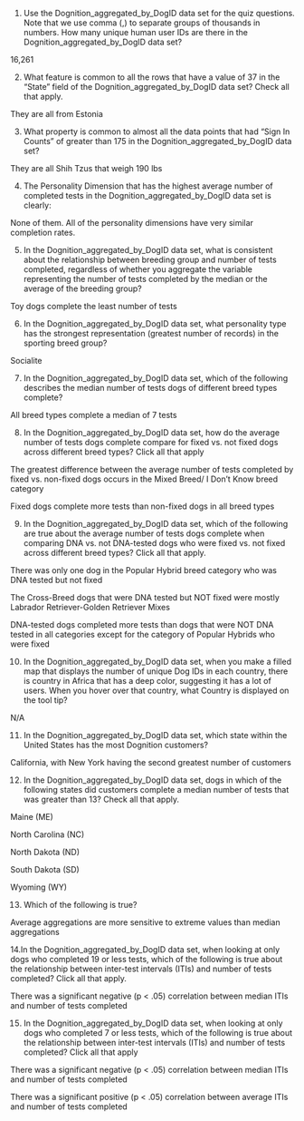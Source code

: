 1. Use the Dognition_aggregated_by_DogID data set for the quiz questions. 
Note that we use comma (,) to separate groups of thousands in numbers.
How many unique human user IDs are there in the Dognition_aggregated_by_DogID data set?

16,261

2. What feature is common to all the rows that have a value of 37 in the “State” field 
of the Dognition_aggregated_by_DogID data set? Check all that apply.

They are all from Estonia

3. What property is common to almost all the data points that had “Sign In Counts” of 
greater than 175 in the Dognition_aggregated_by_DogID data set?

They are all Shih Tzus that weigh 190 lbs

4. The Personality Dimension that has the highest average number of completed tests in the Dognition_aggregated_by_DogID data set is clearly:

None of them. All of the personality dimensions have very similar completion rates.

5. In the Dognition_aggregated_by_DogID data set, what is consistent about the relationship between breeding group and number of tests completed, regardless of whether you aggregate the variable representing the number of tests completed by the median or the average of the breeding group?

Toy dogs complete the least number of tests

6. In the Dognition_aggregated_by_DogID data set, what personality type has the strongest representation (greatest number of records) in the sporting breed group?

Socialite

7. In the Dognition_aggregated_by_DogID data set, which of the following describes the median number of tests dogs of different breed types complete?

All breed types complete a median of 7 tests

8. In the Dognition_aggregated_by_DogID data set, how do the average number of tests dogs complete compare for fixed vs. not fixed dogs across different breed types? Click all that apply

The greatest difference between the average number of tests completed by fixed vs. non-fixed dogs occurs in the Mixed Breed/ I Don’t Know breed category

Fixed dogs complete more tests than non-fixed dogs in all breed types

9. In the Dognition_aggregated_by_DogID data set, which of the following are true about the average number of tests dogs complete when comparing DNA vs. not DNA-tested dogs who were fixed vs. not fixed across different breed types? Click all that apply.

There was only one dog in the Popular Hybrid breed category who was DNA tested but not fixed

The Cross-Breed dogs that were DNA tested but NOT fixed were mostly Labrador Retriever-Golden Retriever Mixes

DNA-tested dogs completed more tests than dogs that were NOT DNA tested in all categories except for the category of Popular Hybrids who were fixed

10. In the Dognition_aggregated_by_DogID data set, when you make a filled map that displays the number of unique Dog IDs in each country, there is country in Africa that has a deep color, suggesting it has a lot of users. When you hover over that country, what Country is displayed on the tool tip?

N/A

11. In the Dognition_aggregated_by_DogID data set, which state within the United States has the most Dognition customers?

California, with New York having the second greatest number of customers

12. In the Dognition_aggregated_by_DogID data set, dogs in which of the following states did customers complete a median number of tests that was greater than 13? Check all that apply.

Maine (ME)

North Carolina (NC)

North Dakota (ND)

South Dakota (SD)

Wyoming (WY)

13. Which of the following is true?

Average aggregations are more sensitive to extreme values than median aggregations

14.In the Dognition_aggregated_by_DogID data set, when looking at only dogs who completed 19 or less tests, which of the following is true about the relationship between inter-test intervals (ITIs) and number of tests completed? Click all that apply.

There was a significant negative (p < .05) correlation between median ITIs and number of tests completed

15. In the Dognition_aggregated_by_DogID data set, when looking at only dogs who completed 7 or less tests, which of the following is true about the relationship between inter-test intervals (ITIs) and number of tests completed? Click all that apply

There was a significant negative (p < .05) correlation between median ITIs and number of tests completed

There was a significant positive (p < .05) correlation between average ITIs and number of tests completed











